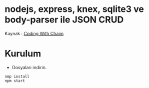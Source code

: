 # nodejs, express, knex, sqlite3 ve body-parser ile JSON CRUD
Kaynak : [Coding With Chaim](https://www.youtube.com/watch?v=cr3pX6fSUpc)

# Kurulum
- Dosyaları indirin.

```
nmp install
npm start
```

